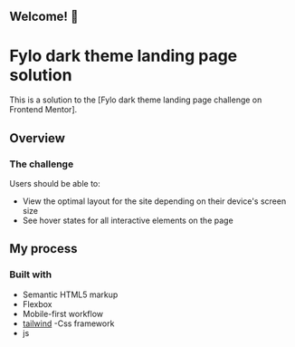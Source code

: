 ## Welcome! 👋

#   Fylo dark theme landing page solution

This is a solution to the [Fylo dark theme landing page challenge on Frontend Mentor]. 




## Overview

### The challenge

Users should be able to:

- View the optimal layout for the site depending on their device's screen size
- See hover states for all interactive elements on the page



## My process

### Built with

- Semantic HTML5 markup
- Flexbox
- Mobile-first workflow
- [tailwind](https://tailwindcss.com/) -Css framework 
- js 

